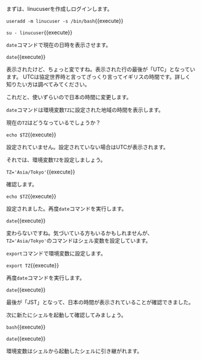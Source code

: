 まずは、linucuserを作成しログインします。

`useradd -m linucuser -s /bin/bash`{{execute}}

`su - linucuser`{{execute}}

`date`コマンドで現在の日時を表示させます。

`date`{{execute}}

表示されたけど、ちょっと変ですね。表示された行の最後が「UTC」となっています。
UTCは協定世界時と言ってざっくり言ってイギリスの時間です。詳しく知りたい方は調べてみてください。

これだと、使いずらいので日本の時間に変更します。

`date`コマンドは環境変数`TZ`に設定された地域の時間を表示します。

現在の`TZ`はどうなっているでしょうか？

`echo $TZ`{{execute}}

設定されていません。設定されていない場合はUTCが表示されます。

それでは、環境変数`TZ`を設定しましょう。

`TZ='Asia/Tokyo'`{{execute}}

確認します。

`echo $TZ`{{execute}}

設定されました。再度`date`コマンドを実行します。

`date`{{execute}}

変わらないですね。気づいている方もいるかもしれませんが、`TZ='Asia/Tokyo'`のコマンドはシェル変数を設定しています。

`export`コマンドで環境変数に設定します。

`export TZ`{{execute}}

再度`date`コマンドを実行します。

`date`{{execute}}

最後が「JST」となって、日本の時間が表示されていることが確認できました。

次に新たにシェルを起動して確認してみましょう。

`bash`{{execute}}

`date`{{execute}}

環境変数はシェルから起動したシェルに引き継がれます。